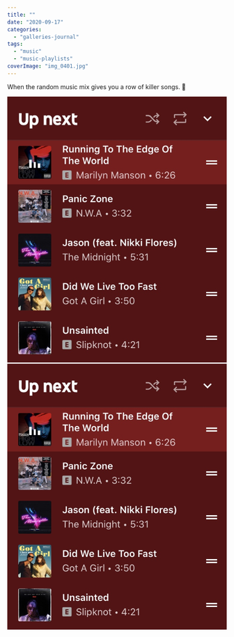 ```yaml
---
title: ""
date: "2020-09-17"
categories: 
  - "galleries-journal"
tags: 
  - "music"
  - "music-playlists"
coverImage: "img_0401.jpg"
---
```


When the random music mix gives you a row of killer songs. 🤘

[![](images/img_0401.jpg)](images/img_0401.jpg)
[![](images/img_0401.jpg)](images/img_0401.jpg)
